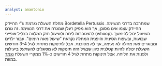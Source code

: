 ```yaml
---
analyst: amantonio
---
```


מחלת השעלת נגרמת ע"י החיידק Bordetella Pertussis שמתרבה בדרכי הנשימה. החיידק עצמו אינו מסוכן, אך הוא מפיק רעלן שמגרה את דרכי הנשימה. זה גורם להצטברות ליחה ולשיעול חזק המלווה בצליל אופייני (whoop). השיעול יכול להימשך שבועות, ובשפות הסינית והיפנית המחלה נקראת "שיעול מאה הימים".
עבור ילדים ומבוגרים זאת מחלה לא נעימה, אך לא מסוכנת. אבל לתינוקות מתחת לגיל 3-4 חודשים השעלת יכולה להיות קטלנית כיוון שבגיל הזה תינוקות לא מסוגלים להשתעל ביעילות ולפנות את הליחה. אצל תינוקות מתחת לגיל 4 חודשים כ-1% ממקרי השעלת [נגמר](https://www.ncbi.nlm.nih.gov/pubmed/26082502) במוות.
